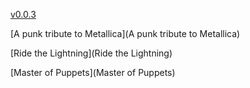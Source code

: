 
[v0.0.3](https://github.com/littleflute/Metallica/edit/master/README.md)

[A punk tribute to Metallica](A punk tribute to Metallica)

[Ride the Lightning](Ride the Lightning)

[Master of Puppets](Master of Puppets)
